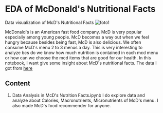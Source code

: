 # EDA of McDonald's Nutritional Facts
 Data visualization of McD's Nutritional Facts
![foto1](https://nos.jkt-1.neo.id/mcdonalds/assets/ico/richlink.jpg)

McDonald's is an American fast food company. McD is very popular especially among young people. McD becomes a way out when we feel hungry because besides being fast, McD is also delicious. We often consume McD's menu 2 to 3 menus a day. This is very interesting to analyze bcs do we know how much nutrition is contained in each mcd menu or how can we choose the mcd items that are good for our health. 
In this notebook, I want give some insight about McD's nutritional facts. The data I got from [here](https://www.kaggle.com/mcdonalds/nutrition-facts)

## Content
1. Data Analysis in McD's Nutrition Facts.ipynb
	I do explore data and analyze about Calories, Macronutrients, Micronutrients of McD's menu.
	I also made McD's food recommender for anyone.
